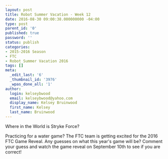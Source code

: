 ```yaml
---
layout: post
title: Robot Summer Vacation - Week 12
date: 2016-08-30 09:00:38.000000000 -04:00
type: post
parent_id: '0'
published: true
password: ''
status: publish
categories:
- 2015-2016 Season
- FTC
- Robot Summer Vacation 2016
tags: []
meta:
  _edit_last: '6'
  _thumbnail_id: '3976'
  _wpas_done_all: '1'
author:
  login: kelseybwood
  email: kelseybwood@yahoo.com
  display_name: Kelsey Bruinwood
  first_name: Kelsey
  last_name: Bruinwood
---
```

<p>Where in the World is Stryke Force?</p>
<p>Practicing for a water game? The FTC team is getting excited for the 2016 FTC Game Reveal. Any guesses on what this year's game will be? Comment your guess and watch the game reveal on September 10th to see if you are correct!</p>
